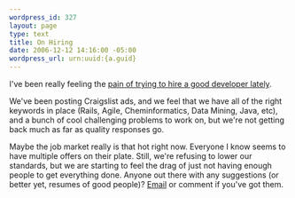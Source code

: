 ```yaml
--- 
wordpress_id: 327
layout: page
type: text
title: On Hiring
date: 2006-12-12 14:16:00 -05:00
wordpress_url: urn:uuid:{a.guid}
---
```

<p>I've been really feeling the <a href="http://www.tbray.org/ongoing/When/200x/2006/12/07/People" title="Hot Job Market">pain of trying to hire a good developer lately</a>.</p>

<p>We've been posting Craigslist ads, and we feel that we have all of the right keywords in place (Rails, Agile, Cheminformatics, Data Mining, Java, etc), and a bunch of cool challenging problems to work on, but we're not getting back much as far as quality responses go.  </p>

<p>Maybe the job market really is that hot right now.  Everyone I know seems to have multiple offers on their plate.  Still, we're refusing to lower our standards, but we are starting to feel the drag of just not having enough people to get everything done.  Anyone out there with any suggestions (or better yet, resumes of good people)?  <a href="mailto:kurt@karmalab.org">Email</a> or comment if you've got them.</p>
